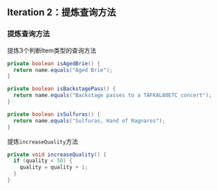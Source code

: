 ## Iteration 2：提炼查询方法

### 提炼查询方法

提炼3个判断Item类型的查询方法

```java
private boolean isAgedBrie() {
  return name.equals("Aged Brie");
}

private boolean isBackstagePass() {
  return name.equals("Backstage passes to a TAFKAL80ETC concert");
}

private boolean isSulfuras() {
  return name.equals("Sulfuras, Hand of Ragnaros");
}
```



提炼`increaseQuality`方法

```java
private void increaseQuality() {
  if (quality < 50) {
    quality = quality + 1;
  }
}
```


